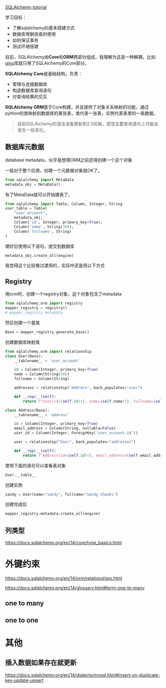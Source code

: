 [SQLAlchemy tutorial](https://docs.sqlalchemy.org/en/14/tutorial/index.html)

学习目标：

- 了解sqlalchemy的基本搭建方式
- 数据库增删改查的使用
- 如何保证事务
- 测试环境搭建

目前，SQLAlchemy由**Core**和**ORM**两部分组成，我理解为这是一种解耦，比如[gino](https://python-gino.org/docs/zh/1.0/)库就只用了SQLAlchemy的Core部分。

**SQLAlchemy Core**是基础结构，负责：

- 管理与连接数据库
- 构造数据库查询语句
- 对查询结果的交互

**SQLAlchemy ORM**基于Core构建，并且提供了对象关系映射的功能，通过python的类映射到数据库的某张表，类代表一张表，实例代表表里的一条数据。

> 目前SQLAlchemy的语法准备更新到2.0风格，感觉主要查询语句上可能会发生一些变化。





## 数据库元数据

database metadata，似乎是想用ORM之前还得创建一个这个对象

一般对于整个应用，创建一个元数据对象就OK了。

```python
from sqlalchemy import MetaData
metadata_obj = MetaData()
```

有了MetaData就可以开始建表了。

```python
from sqlalchemy import Table, Column, Integer, String
user_table = Table(
    "user_account",
    metadata_obj,
    Column('id', Integer, primary_key=True),
    Column('name', String(30)),
    Column('fullname', String)
)
```

建好后使用以下语句，提交到数据库

```python
metadata_obj.create_all(engine)
```

我觉得这个比较像过渡用的，实际中还是用以下方式

## Registry

用orm时，创建一个registry对象，这个对象包含了metadata

```python
from sqlalchemy.orm import registry
mapper_registry = registry()
# mapper_registry.metadata
```

然后创建一个基类

```python
Base = mapper_registry.generate_base()
```

创建数据库映射类

```python
from sqlalchemy.orm import relationship
class User(Base):
    __tablename__ = 'user_account'

    id = Column(Integer, primary_key=True)
    name = Column(String(30))
    fullname = Column(String)

    addresses = relationship("Address", back_populates="user")

    def __repr__(self):
        return f"User(id={self.id!r}, name={self.name!r}, fullname={self.fullname!r})"

class Address(Base):
    __tablename__ = 'address'

    id = Column(Integer, primary_key=True)
    email_address = Column(String, nullable=False)
    user_id = Column(Integer, ForeignKey('user_account.id'))

    user = relationship("User", back_populates="addresses")

    def __repr__(self):
        return f"Address(id={self.id!r}, email_address={self.email_address!r})"
```

使用下面的语句可以查看表对象

```python
User.__table__
```

创建实例

```python
sandy = User(name="sandy", fullname="Sandy Cheeks")
```

创建完成后

```python
mapper_registry.metadata.create_all(engine)
```



## 列类型

https://docs.sqlalchemy.org/en/14/core/type_basics.html

# 外键约束

https://docs.sqlalchemy.org/en/14/orm/relationships.html

https://docs.sqlalchemy.org/en/14/glossary.html#term-one-to-many

## one to many



## one to one

# 其他

## 插入数据如果存在就更新

https://docs.sqlalchemy.org/en/14/dialects/mysql.html#insert-on-duplicate-key-update-upsert
